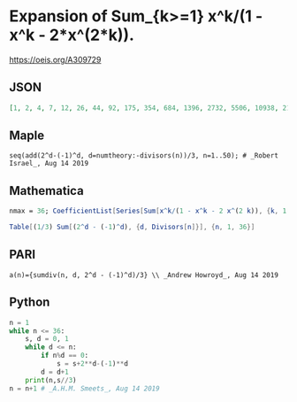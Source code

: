 # Expansion of Sum\_\{k\>\=1\} x^k/\(1 \- x^k \- 2\*x^\(2\*k\)\)\.
https://oeis.org/A309729
## JSON
```JSON
[1, 2, 4, 7, 12, 26, 44, 92, 175, 354, 684, 1396, 2732, 5506, 10938, 21937, 43692, 87578, 174764, 349884, 699098, 1398786, 2796204, 5593886, 11184823, 22372354, 44739418, 89483996, 178956972, 357925242, 715827884, 1431677702, 2863312218, 5726666754, 11453246178, 22906581193]
```
## Maple
```Maple
seq(add(2^d-(-1)^d, d=numtheory:-divisors(n))/3, n=1..50); # _Robert Israel_, Aug 14 2019
```
## Mathematica
```Mathematica
nmax = 36; CoefficientList[Series[Sum[x^k/(1 - x^k - 2 x^(2 k)), {k, 1, nmax}], {x, 0, nmax}], x] // Rest
```
```Mathematica
Table[(1/3) Sum[(2^d - (-1)^d), {d, Divisors[n]}], {n, 1, 36}]
```
## PARI
```PARI
a(n)={sumdiv(n, d, 2^d - (-1)^d)/3} \\ _Andrew Howroyd_, Aug 14 2019
```
## Python
```Python
n = 1
while n <= 36:
    s, d = 0, 1
    while d <= n:
        if n%d == 0:
            s = s+2**d-(-1)**d
        d = d+1
    print(n,s//3)
n = n+1 # _A.H.M. Smeets_, Aug 14 2019
```
